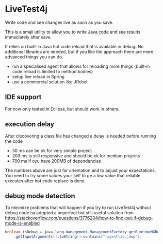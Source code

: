 
#  LiveTest4j

Write code and see changes live as soon as you save.

This is a small utility to allow you to write Java code and see results immediately after save.

It relies on built-in Java hot code reload that is available in debug. No additional libraries are needed,
but if you like the approach there are more advanced things you can do.

- run a specialised agent that allows for reloading more things (built-in code reload is limited to method bodies)
- setup live reload in Spring
- use a commercial solution like JRebel


## IDE support

For now only tested in Eclipse, but should work in others.

## execution delay

After discovering a class file has changed a delay is needed before running the code

- 50 ms can be ok for very simple project 
- 200 ms is still responsive and should be ok for medium projects
- 700 ms if oyu have 200MB of dependencies

The numbers above are just for orientation and to adjust your expectations. You
need to try some values your self to ge a low value that reliable executes after hot code replace
is done.

## debug mode detection

To minimize problems that will happen if you try to run LiveTest4j without debug code ha adopted a imperfect but still useful solution
from https://stackoverflow.com/questions/3776204/how-to-find-out-if-debug-mode-is-enabled

```java
boolean isDebug = java.lang.management.ManagementFactory.getRuntimeMXBean()
    .getInputArguments().toString().contains("-agentlib:jdwp");
```



